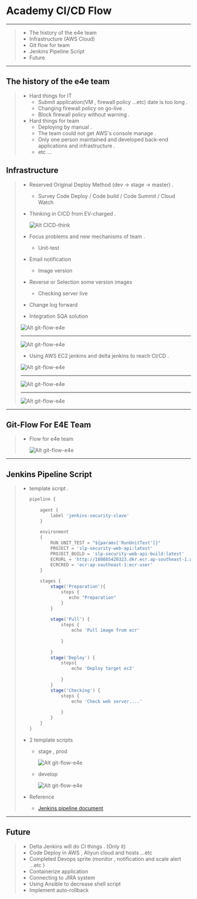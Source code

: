 # Academy CI/CD Flow

----

> * The history of the e4e team
> * Infrastructure (AWS Cloud)
> * Git flow for team
> * Jenkins Pipeline Script
> * Future

---

## The history of the e4e team

> - Hard things for IT
>   - Submit application(VM , firewall policy ...etc) date is too long  .
>   - Changing firewall policy on go-live  .
>   - Block firewall policy without warning .
> - Hard things for team
>   - Deploying by manual .
>   - The team could not get AWS's console manage .
>   - Only one person maintained and developed back-end applications and infrastructure .   
>   - etc ... 

## Infrastructure

> * Reserved Original Deploy Method (dev -> stage -> master)  .
>
>   * Survey Code Deploy / Code build / Code Summit / Cloud Watch
>
> * Thinking in CICD from EV-charged .
>
>   ![Alt CICD-think](./cicd/CICD-think.png)
>
> * Focus problems and new mechanisms of team .  
>
>   * Unit-test
>* Email notification 
>   * Image version 
>* Reverse or Selection some version images
>   * Checking server live
>* Change log forward
>   
>* Integration SQA solution 
> 
> ![Alt git-flow-e4e](./cicd/CICD-now.png)
>    
>---
>    
> 
>    
> ![Alt git-flow-e4e](./cicd/CICD-now2.png)
>    
> 
>    
>* Using AWS EC2 jenkins and delta jenkins to reach CI/CD . 
> 
>![Alt git-flow-e4e](./cicd/CICD-Flow-1.png)
>   
>---
>   
>![Alt git-flow-e4e](./cicd/CICD-Flow-2.png)
>   
>---
>   
>![Alt git-flow-e4e](./cicd/CICD-Flow-3.png)

---

## Git-Flow For E4E Team

> * Flow for e4e team
>
>   ![Alt git-flow-e4e](./cicd/CICD-Flow.png)

---

## Jenkins Pipeline Script

> * template script . 
>
>   ```javascript
>   pipeline {
>       
>       agent {
>           label 'jenkins-security-slave'
>       }
>       
>       environment 
>       {
>           RUN_UNIT_TEST = "${params['RunUnitTest']}"
>           PROJECT = 'slp-security-web-api:latest'
>           PROJECT_BUILD = 'slp-security-web-api-build:latest'
>           ECRURL = 'http://180885420323.dkr.ecr.ap-southeast-1.amazonaws.com'
>           ECRCRED = 'ecr:ap-southeast-1:ecr-user'
>       }
>       
>       stages {
>           stage('Preparation'){
>               steps {
>                  echo "Preparation" 
>               }
>           }
>           
>           stage('Pull') {
>               steps {
>                   echo 'Pull image from ecr'
>                  
>               }
>              
>           }
>           stage('Deploy') {
>               steps{
>                   echo 'Deploy target ec2'
>                  
>               }
>           }
>           stage('Checking') {
>               steps {
>                   echo 'Check web server....'
>                   
>               }
>           }
>       }
>   }
>   ```
>
>   
>
> * 2 template scripts 
>
>   * stage , prod
>
>     ![Alt git-flow-e4e](./cicd/CICD-Template-1.png)
>
>   * develop 
>
>     ![Alt git-flow-e4e](./cicd/CICD-Template-2.png)
>
> * Reference
>
>   * [Jenkins pipeline document](https://jenkins.io/doc/book/pipeline/development/)
>
>     
>
>     

---

##  Future

>- Delta Jenkins will do CI things . (Only it)
>- Code Deploy in AWS , Aliyun cloud and hosts ...etc 
>- Completed Devops sprite (monitor , notification and scale alert ...etc )
>- Containerize application 
>- Connecting to JIRA system
>- Using Ansible to decrease shell script
>- Implement auto-rollback



